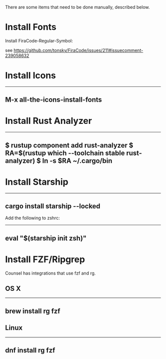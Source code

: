 There are some items that need to be done manually, described below.

# Install Fonts

Install FiraCode-Regular-Symbol:

see https://github.com/tonsky/FiraCode/issues/211#issuecomment-239058632


# Install Icons

----
M-x all-the-icons-install-fonts
----

# Install Rust Analyzer

----
$ rustup component add rust-analyzer
$ RA=$(rustup which --toolchain stable rust-analyzer)
$ ln -s $RA ~/.cargo/bin
----

# Install Starship

----
cargo install starship --locked
----

Add the following to zshrc:

----
eval "$(starship init zsh)"
----

# Install FZF/Ripgrep

Counsel has integrations that use fzf and rg.

## OS X

----
brew install rg fzf
----

## Linux

----
dnf install rg fzf
----
